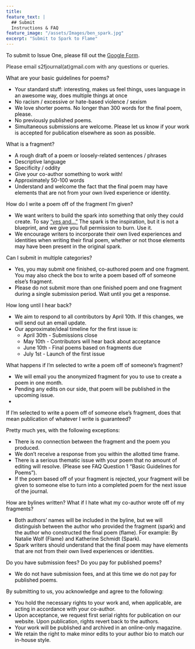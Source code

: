 ```yaml
---
title: 
feature_text: |
  ## Submit
  Instructions & FAQ
feature_image: "/assets/Images/ben_spark.jpg"
excerpt: "Submit to Spark to Flame"
---
```

<p style="color:black"> 
To submit to Issue One, please fill out the <a href="https://docs.google.com/forms/d/e/1FAIpQLScK-5ArvstWpBkvBcw4TYKUSAPVl5In5AHuAPFlRvVUN_zhCA/viewform">Google Form</a>. 

Please email s2fjournal(at)gmail.com with any questions or queries.</p>

<p style="color:black"> What are your basic guidelines for poems?</p>
  <ul>
    <li style="color:black">Your standard stuff: interesting, makes us feel things, uses language in an awesome way, does multiple things at once</li>
    <li style="color:black">No racism / excessive or hate-based violence / sexism </li>
    <li style="color:black">We love shorter poems. No longer than 300 words for the final poem, please. </li>
    <li style="color:black">No previously published poems.</li>
    <li style="color:black">Simultaneous submissions are welcome. Please let us know if your work is accepted for publication elsewhere as soon as possible.</li>
  </ul>

<p style="color:black"> What is a fragment?</p>
  <ul>
    <li style="color:black">A rough draft of a poem or loosely-related sentences / phrases </li>
    <li style="color:black">Descriptive language </li>
    <li style="color:black">Specificity / oddity</li>
    <li style="color:black">Give your co-author something to work with!</li>
    <li style="color:black">Approximately 50-100 words</li>
    <li style="color:black">Understand and welcome the fact that the final poem may have elements that are not from your own lived experience or identity.</li>
  </ul>

<p style="color:black"> How do I write a poem off of the fragment I’m given?
  <ul>
    <li style="color:black">We want writers to build the spark into something that only they could create. To say <a href= "https://en.wikipedia.org/wiki/Yes,_and...">“yes and…”</a> The spark is the inspiration, but it is not a blueprint, and we give you full permission to burn. Use it.</li>
    <li style="color:black">We encourage writers to incorporate their own lived experiences and identities when writing their final poem, whether or not those elements may have been present in the original spark.</li>
  </ul>

<p style="color:black"> Can I submit in multiple categories?</p>
  <ul>
    <li style="color:black">Yes, you may submit one finished, co-authored poem and one fragment. You may also check the box to write a poem based off of someone else’s fragment. </li>
    <li style="color:black">Please do not submit more than one finished poem and one fragment during a single submission period. Wait until you get a response. </li>
  </ul>

<p style="color:black"> How long until I hear back?</p>
  <ul>
    <li style="color:black">We aim to respond to all contributors by April 10th. If this changes, we will send out an email update. </li>
    <li style="color:black">Our approximate/ideal timeline for the first issue is:
      <ul>
        <li style="color:black">April 30th - Submissions close </li>
        <li style="color:black">May 10th - Contributors will hear back about acceptance </li>
        <li style="color:black">June 10th - Final poems based on fragments due </li>
        <li style="color:black">July 1st - Launch of the first issue </li>
      </ul>
    </li>
  </ul>

<p style="color:black">What happens if I’m selected to write a poem off of someone’s fragment?</p>
  <ul>
    <li style="color:black"> We will email you the anonymized fragment for you to use to create a poem in one month.</li>
    <li style="color:black">Pending any edits on our side, that poem will be published in the upcoming issue.<li>
  </ul>

<p style="color:black">If I’m selected to write a poem off of someone else’s fragment, does that mean publication of whatever I write is guaranteed?</p>

<p style="color:black">Pretty much yes, with the following exceptions:</p> 
  <ul>
   <li style="color:black">There is no connection between the fragment and the poem you produced. </li>
   <li style="color:black">We don’t receive a response from you within the allotted time frame.</li>
   <li style="color:black">There is a serious thematic issue with your poem that no amount of editing will resolve. (Please see FAQ Question 1 “Basic Guidelines for Poems”).</li>
   <li style="color:black">If the poem based off of your fragment is rejected, your fragment will be given to someone else to turn into a completed poem for the next issue of the journal.</li>
  </ul>

<p style="color:black">How are bylines written? What if I hate what my co-author wrote off of my fragments?</p>
  <ul>
    <li style="color:black">Both authors’ names will be included in the byline, but we will distinguish between the author who provided the fragment (spark) and the author who constructed the final poem (flame). For example: By Natalie Wolf (Flame) and Katherine Schmidt (Spark).</li>
    <li style="color:black">Spark writers should understand that the final poem may have elements that are not from their own lived experiences or identities.</li>
  </ul>

<p style="color:black">Do you have submission fees? Do you pay for published poems?</p>
  <ul>
    <li style="color:black">We do not have submission fees, and at this time we do not pay for published poems.</li>
  </ul>


<p style="color:black">By submitting to us, you acknowledge and agree to the following:</p>
  <ul>
    <li style="color:black">You hold the necessary rights to your work and, when applicable, are acting in accordance with your co-author.</li>
    <li style="color:black">Upon acceptance, we request first serial rights for publication on our website. Upon publication, rights revert back to the authors.</li>
    <li style="color:black">Your work will be published and archived in an online-only magazine.</li>
    <li style="color:black">We retain the right to make minor edits to your author bio to match our in-house style.</li>
  </ul>
